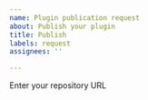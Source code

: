 ```yaml
---
name: Plugin publication request
about: Publish your plugin
title: Publish
labels: request
assignees: ''

---
```


Enter your repository URL
